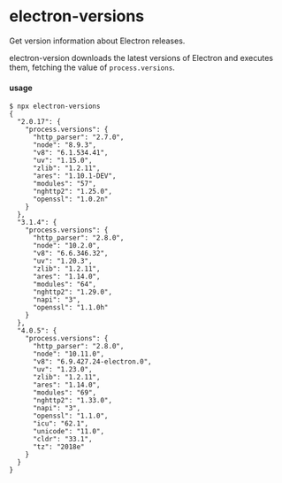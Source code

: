 # electron-versions

Get version information about Electron releases.

electron-version downloads the latest versions of Electron and executes them,
fetching the value of `process.versions`.

#### usage

```
$ npx electron-versions
{
  "2.0.17": {
    "process.versions": {
      "http_parser": "2.7.0",
      "node": "8.9.3",
      "v8": "6.1.534.41",
      "uv": "1.15.0",
      "zlib": "1.2.11",
      "ares": "1.10.1-DEV",
      "modules": "57",
      "nghttp2": "1.25.0",
      "openssl": "1.0.2n"
    }
  },
  "3.1.4": {
    "process.versions": {
      "http_parser": "2.8.0",
      "node": "10.2.0",
      "v8": "6.6.346.32",
      "uv": "1.20.3",
      "zlib": "1.2.11",
      "ares": "1.14.0",
      "modules": "64",
      "nghttp2": "1.29.0",
      "napi": "3",
      "openssl": "1.1.0h"
    }
  },
  "4.0.5": {
    "process.versions": {
      "http_parser": "2.8.0",
      "node": "10.11.0",
      "v8": "6.9.427.24-electron.0",
      "uv": "1.23.0",
      "zlib": "1.2.11",
      "ares": "1.14.0",
      "modules": "69",
      "nghttp2": "1.33.0",
      "napi": "3",
      "openssl": "1.1.0",
      "icu": "62.1",
      "unicode": "11.0",
      "cldr": "33.1",
      "tz": "2018e"
    }
  }
}
```
